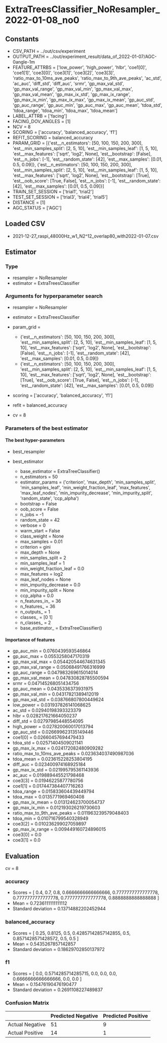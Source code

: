 # ExtraTreesClassifier_NoResampler_2022-01-08_no0
## Constants
- CSV_PATH = ../out/csv/experiment
- OUTPUT_PATH = ../out/experiment_result/data_of_2022-01-07/AGC-0angle-1m
- FEATURE_ATTRBS = ['low_power', 'high_power', 'hlbr', 'coe1[0]', 'coe1[1]', 'coe3[0]', 'coe3[1]', 'coe3[2]', 'coe3[3]', 'ratio_max_to_10ms_ave_peaks', 'ratio_max_to_9th_ave_peaks', 'ac_std', 'ac_auc', 'diff_std', 'diff_auc', 'srmr', 'gp_max_val_std', 'gp_max_val_range', 'gp_max_val_min', 'gp_max_val_max', 'gp_max_val_mean', 'gp_max_ix_std', 'gp_max_ix_range', 'gp_max_ix_min', 'gp_max_ix_max', 'gp_max_ix_mean', 'gp_auc_std', 'gp_auc_range', 'gp_auc_min', 'gp_auc_max', 'gp_auc_mean', 'tdoa_std', 'tdoa_range', 'tdoa_min', 'tdoa_max', 'tdoa_mean']
- LABEL_ATTRB = ['facing']
- FACING_DOV_ANGLES = [1]
- NCV = 8
- SCORING = ['accuracy', 'balanced_accuracy', 'f1']
- REFIT_SCORING = balanced_accuracy
- PARAM_GRID = [{'est__n_estimators': [50, 100, 150, 200, 300], 'est__min_samples_split': [2, 5, 10], 'est__min_samples_leaf': [1, 5, 10], 'est__max_features': ['sqrt', 'log2', None], 'est__bootstrap': [False], 'est__n_jobs': [-1], 'est__random_state': [42], 'est__max_samples': [0.01, 0.5, 0.09]}, {'est__n_estimators': [50, 100, 150, 200, 300], 'est__min_samples_split': [2, 5, 10], 'est__min_samples_leaf': [1, 5, 10], 'est__max_features': ['sqrt', 'log2', None], 'est__bootstrap': [True], 'est__oob_score': [True, False], 'est__n_jobs': [-1], 'est__random_state': [42], 'est__max_samples': [0.01, 0.5, 0.09]}]
- TRAIN_SET_SESSION = ['trial1', 'trial2']
- TEST_SET_SESSION = ['trial3', 'trial4', 'trial5']
- DISTANCE = [1]
- AGC_STATUS = ['AGC']

## Loaded CSV
- 2021-12-27_raspi_48000Hz_w1_N2^12_overlap80_with2022-01-07.csv

## Estimator
### Type
- resampler = NoResampler
- estimator = ExtraTreesClassifier

### Arguments for hyperparameter search
- resampler = NoResampler
- estimator = ExtraTreesClassifier
- param_grid = 
	- {'est__n_estimators': [50, 100, 150, 200, 300], 'est__min_samples_split': [2, 5, 10], 'est__min_samples_leaf': [1, 5, 10], 'est__max_features': ['sqrt', 'log2', None], 'est__bootstrap': [False], 'est__n_jobs': [-1], 'est__random_state': [42], 'est__max_samples': [0.01, 0.5, 0.09]}
	- {'est__n_estimators': [50, 100, 150, 200, 300], 'est__min_samples_split': [2, 5, 10], 'est__min_samples_leaf': [1, 5, 10], 'est__max_features': ['sqrt', 'log2', None], 'est__bootstrap': [True], 'est__oob_score': [True, False], 'est__n_jobs': [-1], 'est__random_state': [42], 'est__max_samples': [0.01, 0.5, 0.09]}

- scoring = ['accuracy', 'balanced_accuracy', 'f1']
- refit = balanced_accuracy
- cv = 8

### Parameters of the best estimator
#### The best hyper-parameters
- best_resampler

- best_estimator
	- base_estimator = ExtraTreeClassifier()
	- n_estimators = 50
	- estimator_params = ('criterion', 'max_depth', 'min_samples_split', 'min_samples_leaf', 'min_weight_fraction_leaf', 'max_features', 'max_leaf_nodes', 'min_impurity_decrease', 'min_impurity_split', 'random_state', 'ccp_alpha')
	- bootstrap = False
	- oob_score = False
	- n_jobs = -1
	- random_state = 42
	- verbose = 0
	- warm_start = False
	- class_weight = None
	- max_samples = 0.01
	- criterion = gini
	- max_depth = None
	- min_samples_split = 2
	- min_samples_leaf = 1
	- min_weight_fraction_leaf = 0.0
	- max_features = log2
	- max_leaf_nodes = None
	- min_impurity_decrease = 0.0
	- min_impurity_split = None
	- ccp_alpha = 0.0
	- n_features_in_ = 36
	- n_features_ = 36
	- n_outputs_ = 1
	- classes_ = [0 1]
	- n_classes_ = 2
	- base_estimator_ = ExtraTreeClassifier()

#### Importance of features
- gp_auc_min = 0.0760439593546864
- gp_auc_max = 0.0553258047170319
- gp_max_val_max = 0.054420544674631345
- gp_max_val_range = 0.05068491766316999
- gp_auc_range = 0.047983269615014014
- gp_max_val_mean = 0.047830828785500594
- srmr = 0.047145268051434756
- gp_auc_mean = 0.0435336373931975
- gp_max_val_min = 0.04317821389412019
- gp_max_val_std = 0.038766807800449624
- low_power = 0.031937826141068625
- ac_std = 0.02940198393323379
- hlbr = 0.028217621664050237
- diff_std = 0.02797985448554095
- high_power = 0.027820060017013794
- gp_auc_std = 0.026699623135149446
- coe1[0] = 0.02660457694479433
- tdoa_std = 0.02571404509021141
- gp_max_ix_max = 0.024172082480909282
- ratio_max_to_10ms_ave_peaks = 0.023634037490987036
- tdoa_mean = 0.023615228253804195
- diff_auc = 0.023400974168925184
- gp_max_ix_std = 0.021995795361143936
- ac_auc = 0.019889445521798468
- coe3[3] = 0.01946225877780756
- coe1[1] = 0.017447384407716263
- tdoa_range = 0.015833604439449794
- tdoa_max = 0.0135771969460408
- gp_max_ix_mean = 0.013124623700054737
- gp_max_ix_min = 0.012193026219730603
- ratio_max_to_9th_ave_peaks = 0.011963239579048403
- tdoa_min = 0.010716799540328949
- coe3[2] = 0.010236299027059897
- gp_max_ix_range = 0.009449160724896015
- coe3[0] = 0.0
- coe3[1] = 0.0

## Evaluation
cv = 8
### accuracy
- Scores = [ 0.4, 0.7, 0.8, 0.6666666666666666, 0.7777777777777778, 0.7777777777777778, 0.7777777777777778, 0.8888888888888888 ]
- Mean = 0.7236111111111112
- Standard deviation = 0.13714882202452944

### balanced_accuracy
- Scores = [ 0.25, 0.8125, 0.5, 0.42857142857142855, 0.5, 0.8571428571428572, 0.5, 0.5 ]
- Mean = 0.5435267857142857
- Standard deviation = 0.18629702850137972

### f1
- Scores = [ 0.0, 0.5714285714285715, 0.0, 0.0, 0.0, 0.6666666666666666, 0.0, 0.0 ]
- Mean = 0.15476190476190477
- Standard deviation = 0.2691108227489837

### Confusion Matrix
|  | Predicted Negative | Predicted Positive |
| --- | --- | --- |
| Actual Negative | 51 | 9 |
| Actual Positive | 14 | 1 |

      
